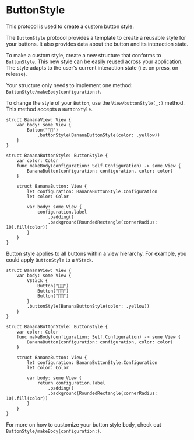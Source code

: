 # ButtonStyle

This protocol is used to create a custom button style.

The `ButtonStyle` protocol provides a template to create a reusable style for your buttons. It also provides data about the button and its interaction state.

To make a custom style, create a new structure that conforms to `ButtonStyle`. This new style can be easily reused across your application. The style adapts to the user's current interaction state (i.e. on press, on release).

Your structure only needs to implement one method: `ButtonStyle/makeBody(configuration:)`.

To change the style of your `Button`, use the `View/buttonStyle(_:)` method. This method accepts a `ButtonStyle`.


    struct BananaView: View {
        var body: some View {
            Button("🍌🍌")
                .buttonStyle(BananaButtonStyle(color: .yellow))
        }
    }

    struct BananaButtonStyle: ButtonStyle {
        var color: Color
        func makeBody(configuration: Self.Configuration) -> some View {
            BananaButton(configuration: configuration, color: color)
        }
        
        struct BananaButton: View {
            let configuration: BananaButtonStyle.Configuration
            let color: Color
            
            var body: some View {
                configuration.label
                    .padding()
                    .background(RoundedRectangle(cornerRadius: 10).fill(color))
            }
        }
    }


Button style applies to all buttons within a view hierarchy. For example, you could apply `ButtonStyle` to a `VStack`. 


    struct BananaView: View {
        var body: some View {
            VStack {
                Button("🍌🍌")
                Button("🍎🍎")
                Button("🍑🍑")
            }
            .buttonStyle(BananaButtonStyle(color: .yellow))
        }
    }

    struct BananaButtonStyle: ButtonStyle {
        var color: Color
        func makeBody(configuration: Self.Configuration) -> some View {
            BananaButton(configuration: configuration, color: color)
        }
        
        struct BananaButton: View {
            let configuration: BananaButtonStyle.Configuration
            let color: Color
            
            var body: some View {
                return configuration.label
                    .padding()
                    .background(RoundedRectangle(cornerRadius: 10).fill(color))
            }
        }
    }


For more on how to customize your button style body, check out `ButtonStyle/makeBody(configuration:)`.

